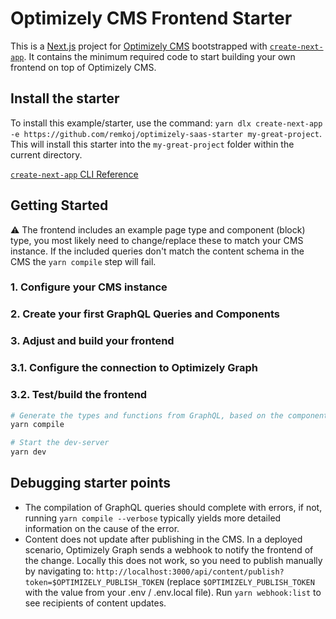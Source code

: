 # Optimizely CMS Frontend Starter

This is a [Next.js](https://nextjs.org/) project for [Optimizely CMS](https://www.optimizely.com/cms) bootstrapped with [`create-next-app`](https://github.com/vercel/next.js/tree/canary/packages/create-next-app). It contains the minimum required code to start building your own frontend on top of Optimizely CMS.

## Install the starter
To install this example/starter, use the command: `yarn dlx create-next-app -e https://github.com/remkoj/optimizely-saas-starter my-great-project`. This will install this starter into the `my-great-project` folder within the current directory.

[`create-next-app` CLI Reference](https://nextjs.org/docs/pages/api-reference/create-next-app)

## Getting Started
⚠ The frontend includes an example page type and component (block) type, you most likely need to change/replace these to match your CMS instance. If the included queries don't match the content schema in the CMS the `yarn compile` step will fail.

### 1. Configure your CMS instance

### 2. Create your first GraphQL Queries and Components

### 3. Adjust and build your frontend
### 3.1. Configure the connection to Optimizely Graph

### 3.2. Test/build the frontend
```bash
# Generate the types and functions from GraphQL, based on the components inside your frontend. This needs to run successfully once before the dev-server can be started.
yarn compile

# Start the dev-server
yarn dev
```

## Debugging starter points
- The compilation of GraphQL queries should complete with errors, if not, running `yarn compile --verbose` typically yields more detailed information on the cause of the error.
- Content does not update after publishing in the CMS. In a deployed scenario, Optimizely Graph sends a webhook to notify the frontend of the change. Locally this does not work, so you need to publish manually by navigating to: `http://localhost:3000/api/content/publish?token=$OPTIMIZELY_PUBLISH_TOKEN` (replace `$OPTIMIZELY_PUBLISH_TOKEN` with the value from your .env / .env.local file). Run `yarn webhook:list` to see recipients of content updates.